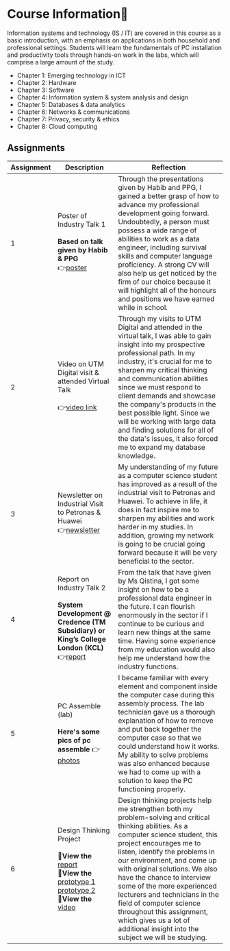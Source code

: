 # Course Information🔎
Information systems and technology (IS / IT) are covered in this course as a basic introduction, with an emphasis on applications in both household and professional settings. Students will learn the fundamentals of PC installation and productivity tools through hands-on work in the labs, which will comprise a large amount of the study.
- Chapter 1: Emerging technology in ICT
- Chapter 2: Hardware
- Chapter 3: Software
- Chapter 4: Information system & system analysis and design
- Chapter 5: Databases & data analytics
- Chapter 6: Networks & communications
- Chapter 7: Privacy, security & ethics
- Chapter 8: Cloud computing

## Assignments
| Assignment | Description | Reflection |
|------------|-------------|------------|
|1| Poster of Industry Talk 1 <br><br> **Based on talk given by Habib & PPG** <br> 👉[poster](https://github.com/aflahh12/Year-1-SEM-1/blob/1753dca849bf9e1c74a23ce37902b9deaa166311/Technology%20%26%20Information%20Systems/Assignment%201/assignment%201%20poster.pdf) | Through the presentations given by Habib and PPG, I gained a better grasp of how to advance my professional development going forward. Undoubtedly, a person must possess a wide range of abilities to work as a data engineer, including survival skills and computer language proficiency. A strong CV will also help us get noticed by the firm of our choice because it will highlight all of the honours and positions we have earned while in school.|
|2| Video on UTM Digital visit & attended Virtual Talk <br><br> 👉[video link](https://youtu.be/Xt_AEjaf-HA?si=3akRaLxYmSchKBPC) | Through my visits to UTM Digital and attended in the virtual talk, I was able to gain insight into my prospective professional path. In my industry, it's crucial for me to sharpen my critical thinking and communication abilities since we must respond to client demands and showcase the company's products in the best possible light. Since we will be working with large data and finding solutions for all of the data's issues, it also forced me to expand my database knowledge.|
|3| Newsletter on Industrial Visit to Petronas & Huawei <br> 👉[newsletter](https://github.com/aflahh12/Year-1-SEM-1/blob/1753dca849bf9e1c74a23ce37902b9deaa166311/Technology%20%26%20Information%20Systems/Assignment%203/assignment%203%20newsletter.pdf)| My understanding of my future as a computer science student has improved as a result of the industrial visit to Petronas and Huawei. To achieve in life, it does in fact inspire me to sharpen my abilities and work harder in my studies. In addition, growing my network is going to be crucial going forward because it will be very beneficial to the sector.|
|4| Report on Industry Talk 2 <br><br> **System Development @ Credence (TM Subsidiary) or King’s College London (KCL)** 👉[report](https://github.com/aflahh12/Year-1-SEM-1/blob/1753dca849bf9e1c74a23ce37902b9deaa166311/Technology%20%26%20Information%20Systems/Assignment%204/Assignment%204%20academic%20report.pdf)| From the talk that have given by Ms Qistina, I got some insight on how to be a professional data engineer in the future. I can flourish enormously in the sector if I continue to be curious and learn new things at the same time. Having some experience from my education would also help me understand how the industry functions.|
|5| PC Assemble (lab) <br><br> **Here's some pics of pc assemble** 👉[photos](https://github.com/aflahh12/Year-1-SEM-1/blob/46537bda7e5223b3a549d24f217901fc7088c7aa/Technology%20%26%20Information%20Systems/PC%20Assemble/pc%20assemble.jpg) | I became familiar with every element and component inside the computer case during this assembly process. The lab technician gave us a thorough explanation of how to remove and put back together the computer case so that we could understand how it works. My ability to solve problems was also enhanced because we had to come up with a solution to keep the PC functioning properly.|
|6| Design Thinking Project <br><br> 👀**View the** [report](https://github.com/aflahh12/Year-1-SEM-1/blob/1753dca849bf9e1c74a23ce37902b9deaa166311/Technology%20%26%20Information%20Systems/Design%20Thinking/Design%20Thinking%20report.pdf)<br> 👀**View the** [prototype 1](https://github.com/aflahh12/Year-1-SEM-1/blob/46537bda7e5223b3a549d24f217901fc7088c7aa/Technology%20%26%20Information%20Systems/Design%20Thinking/prototype1.jpeg)  [prototype 2](https://github.com/aflahh12/Year-1-SEM-1/blob/46537bda7e5223b3a549d24f217901fc7088c7aa/Technology%20%26%20Information%20Systems/Design%20Thinking/prototype2.jpeg) <br> 👀**View the** [video](https://youtu.be/__oFY8RwpXE?si=S15VyJ4vxUEoT8kt) | Design thinking projects help me strengthen both my problem-solving and critical thinking abilities. As a computer science student, this project encourages me to listen, identify the problems in our environment, and come up with original solutions. We also have the chance to interview some of the more experienced lecturers and technicians in the field of computer science throughout this assignment, which gives us a lot of additional insight into the subject we will be studying.|


